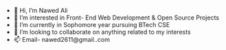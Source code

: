- 👋 Hi, I’m Nawed Ali
- 👀 I’m interested in Front- End Web Development & Open Source Projects
- 🌱 I’m currently in Sophomore year pursuing BTech CSE 
- 💞️ I’m looking to collaborate on anything related to my interests
- 📫 Email- nawed2611@gmail..com

<!---
nawed2611/nawed2611 is a ✨ special ✨ repository because its `README.md` (this file) appears on your GitHub profile.
You can click the Preview link to take a look at your changes.
--->
